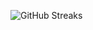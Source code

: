 ![GitHub Streaks](https://github-streaks-mqc9.onrender.com/streak/happilli/image?theme=midnight&cache_bust=1743338581&lang=ja)
